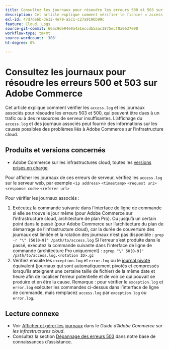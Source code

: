 ```yaml
---
title: Consultez les journaux pour résoudre les erreurs 500 et 503 sur Adobe Commerce
description: Cet article explique comment vérifier le fichier « access.log » et les journaux associés pour résoudre les erreurs 503 et 500, qui peuvent être dues à un trafic ou à des ressources insuffisantes du serveur. L’affichage du fichier « access.log » et des journaux associés peut fournir des informations sur ce qui peut causer des problèmes liés à Adobe Commerce sur l’infrastructure cloud.
exl-id: 47d7de6b-3e12-4e79-a5c1-c27a9196b99c
feature: Cloud, Logs
source-git-commit: 66ac9de94e9a4a1eccdb5aac1875ecf0a0637e90
workflow-type: tm+mt
source-wordcount: '308'
ht-degree: 0%

---
```


# Consultez les journaux pour résoudre les erreurs 500 et 503 sur Adobe Commerce

Cet article explique comment vérifier les `access.log` et les journaux associés pour résoudre les erreurs 503 et 500, qui peuvent être dues à un trafic ou à des ressources de serveur insuffisantes. L’affichage du `access.log` et des journaux associés peut fournir des informations sur les causes possibles des problèmes liés à Adobe Commerce sur l’infrastructure cloud.

<!--
Bob - not in TOC
-->

## Produits et versions concernés

* Adobe Commerce sur les infrastructures cloud, toutes les [versions prises en charge](https://experienceleague.adobe.com/docs/commerce-operations/release/planning/lifecycle-policy.html).

Pour afficher les journaux de ces erreurs de serveur, vérifiez les `access.log` sur le serveur web, par exemple `<ip address>` `<timestamp>` `<request uri>` `<response code>` `<referer url>`

Pour vérifier les journaux associés :

1. Exécutez la commande suivante dans l’interface de ligne de commande si elle se trouve le jour même (pour Adobe Commerce sur l’infrastructure cloud, architecture de plan Pro). Ou jusqu’à un certain point dans le passé (pour Adobe Commerce sur l’architecture du plan de démarrage de l’infrastructure cloud), car la durée de couverture des journaux est limitée et la rotation des journaux n’est pas disponible : `grep -r "\" [50[0-9]" /path/to/access.log` Si l’erreur s’est produite dans le passé, exécutez la commande suivante dans l’interface de ligne de commande (architecture Pro uniquement) : `zgrep "\" 50[0-9]" /path/to/access.log.<rotation ID>.gz`
1. Vérifiez ensuite les `exception.log` et `error.log` ou le [journal pivoté](https://experienceleague.adobe.com/docs/commerce-operations/installation-guide/next-steps/configuration.html#log-rotation) équivalent (journaux qui sont automatiquement pivotés et compressés lorsqu’ils atteignent une certaine taille de fichier) de la même date et heure afin de localiser l’erreur potentielle et de voir ce qui pouvait se produire et en être la cause. Remarque : pour vérifier le `exception.log` et `error.log` exécuter les commandes ci-dessus dans l’interface de ligne de commande, mais remplacez `access.log` par `exception.log` ou `error.log`.

## Lecture connexe

* Voir [Afficher et gérer les journaux](https://experienceleague.adobe.com/docs/commerce-cloud-service/user-guide/develop/test/log-locations.html) dans le *Guide d’Adobe Commerce sur les infrastructures cloud*.
* Consultez la section [Dépannage des erreurs 503](/help/troubleshooting/miscellaneous/troubleshooting-503-errors.md) dans notre base de connaissances d’assistance.